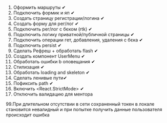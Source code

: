1. Оформить маршруты ✔
2. Подключить формик и яп ✔
3. Создать страницу регистрации/логина ✔
4. Создать форму для рег/лог ✔
5. Подключить рег/лог с бєком (rtk) ✔
6. Подключить логику приватной/публичной страницы ✔
7. Подключить операции гет, добавления, удаления с бєка ✔
8. Подключить persist ✔
9. Сделать Рефреш + обработать flash ✔
10. Создать компонент UserMenu ✔
11. Обработать ошибки b оповещания ✔
12. Стилизация ✔
13. Обработать loading and skeleton ✔
14. Сделать ленивые пути✔
15. Пофиксить path ✔
16. Включить <React.StrictMode> ✔
17. Отключить валидацию для ментора

99.При длительном отсутствии в сети сохраненный токен в локале становится
невалидный и при попытке получить данные пользователя происходит ошибка

